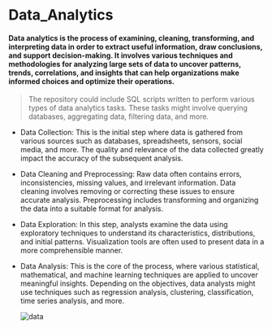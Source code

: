 # Data_Analytics

#### Data analytics is the process of examining, cleaning, transforming, and interpreting data in order to extract useful information, draw conclusions, and support decision-making. It involves various techniques and methodologies for analyzing large sets of data to uncover patterns, trends, correlations, and insights that can help organizations make informed choices and optimize their operations.



> The repository could include SQL scripts written to perform various types of data analytics tasks. These tasks might involve querying databases, aggregating data, filtering data, and more.




- Data Collection: This is the initial step where data is gathered from various sources such as databases, spreadsheets, sensors, social media, and more. The quality and relevance of the data collected greatly impact the accuracy of the subsequent analysis.

- Data Cleaning and Preprocessing: Raw data often contains errors, inconsistencies, missing values, and irrelevant information. Data cleaning involves removing or correcting these issues to ensure accurate analysis. Preprocessing includes transforming and organizing the data into a suitable format for analysis.

- Data Exploration: In this step, analysts examine the data using exploratory techniques to understand its characteristics, distributions, and initial patterns. Visualization tools are often used to present data in a more comprehensible manner.

- Data Analysis: This is the core of the process, where various statistical, mathematical, and machine learning techniques are applied to uncover meaningful insights. Depending on the objectives, data analysts might use techniques such as regression analysis, clustering, classification, time series analysis, and more.



  ![data](https://github.com/izhangit/Data_Analytics/assets/108143680/f0e7df8d-6a29-42ba-a679-91e4a1525bb5)





